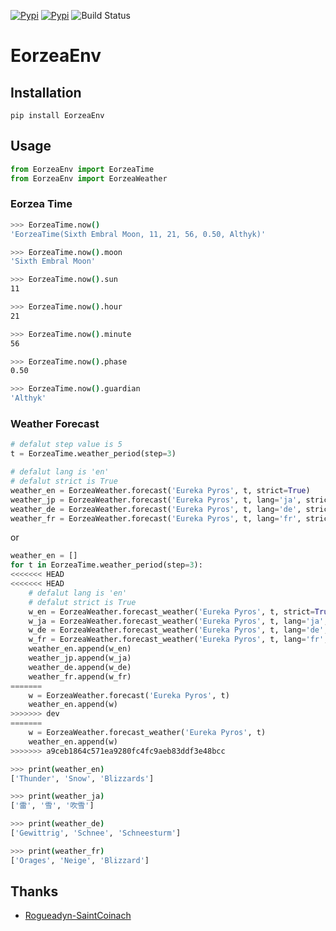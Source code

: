 
[![Pypi](https://img.shields.io/pypi/v/eorzeaenv.svg?style=flat-square)](https://pypi.org/project/EorzeaEnv/)
[![Pypi](https://img.shields.io/pypi/pyversions/eorzeaenv.svg?style=flat-square)](https://pypi.org/project/EorzeaEnv/)
![Build Status](https://img.shields.io/travis/EltonChou/EorzeaEnv.svg?style=flat-square)

# EorzeaEnv
## Installation
```
pip install EorzeaEnv
```

## Usage
```py
from EorzeaEnv import EorzeaTime
from EorzeaEnv import EorzeaWeather
```

### Eorzea Time

```sh
>>> EorzeaTime.now()
'EorzeaTime(Sixth Embral Moon, 11, 21, 56, 0.50, Althyk)'

>>> EorzeaTime.now().moon
'Sixth Embral Moon'

>>> EorzeaTime.now().sun
11

>>> EorzeaTime.now().hour
21

>>> EorzeaTime.now().minute
56

>>> EorzeaTime.now().phase
0.50

>>> EorzeaTime.now().guardian
'Althyk'
```

### Weather Forecast
```python
# defalut step value is 5
t = EorzeaTime.weather_period(step=3)

# defalut lang is 'en'
# defalut strict is True
weather_en = EorzeaWeather.forecast('Eureka Pyros', t, strict=True)
weather_jp = EorzeaWeather.forecast('Eureka Pyros', t, lang='ja', strict=True)
weather_de = EorzeaWeather.forecast('Eureka Pyros', t, lang='de', strict=True)
weather_fr = EorzeaWeather.forecast('Eureka Pyros', t, lang='fr', strict=True)
```
or
```py
weather_en = []
for t in EorzeaTime.weather_period(step=3):
<<<<<<< HEAD
<<<<<<< HEAD
    # defalut lang is 'en'
    # defalut strict is True
    w_en = EorzeaWeather.forecast_weather('Eureka Pyros', t, strict=True)
    w_ja = EorzeaWeather.forecast_weather('Eureka Pyros', t, lang='ja', strict=True)
    w_de = EorzeaWeather.forecast_weather('Eureka Pyros', t, lang='de', strict=True)
    w_fr = EorzeaWeather.forecast_weather('Eureka Pyros', t, lang='fr', strict=True)
    weather_en.append(w_en)
    weather_jp.append(w_ja)
    weather_de.append(w_de)
    weather_fr.append(w_fr)
=======
    w = EorzeaWeather.forecast('Eureka Pyros', t)
    weather_en.append(w)
>>>>>>> dev
=======
    w = EorzeaWeather.forecast_weather('Eureka Pyros', t)
    weather_en.append(w)
>>>>>>> a9ceb1864c571ea9280fc4fc9aeb83ddf3e48bcc
```

```sh
>>> print(weather_en)
['Thunder', 'Snow', 'Blizzards']

>>> print(weather_ja)
['雷', '雪', '吹雪']

>>> print(weather_de)
['Gewittrig', 'Schnee', 'Schneesturm']

>>> print(weather_fr)
['Orages', 'Neige', 'Blizzard']
```
## Thanks
- [Rogueadyn-SaintCoinach](https://github.com/Rogueadyn/SaintCoinach)
